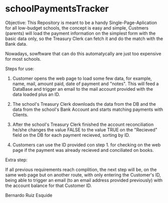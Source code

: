 # schoolPaymentsTracker
Objective:
This Repository is meant to be a handy Single-Page-Aplication for all low-budget schools, the concept is easy and simple, Custmers (parents) will load the payment information on the simplest form with the basic data only, so the Treasury Clerk can fetch it and do the match with the Bank data. 

Nowadays, sowftware that can do this automatycally are just too expensive for most schools.


Steps for use:

1. Customer opens the web page to load some few data, for example, name, mail, amount paid, date of payment and "notes". This will feed a DataBase and trigger an email to the mail account provided with the data loaded plus an ID.

2. The school's Treasury Clerk downloads the data from the DB and the data from the school's Bank Account and starts matching payments with Clients.

3. After the school's Treasury Clerk finished the account reconciliation he/she changes the value FALSE to the value TRUE on the "Recieved" field on the DB for each payment recieved, sorting by ID.

4. Customers can use the ID provided con step 1. for checking on the web page if the payment was already recieved and conciliated on books.


Extra step:

If all previous requirements reach complition, the next step will be, on the same web page but on another route, with only entering the Customer's ID, being able to trigger an email (to an email address provided previously) with the account balance for that Customer ID.

Bernardo Ruiz Esquide